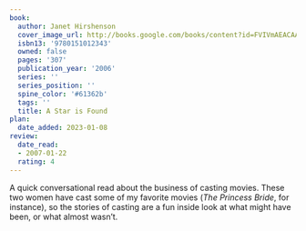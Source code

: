 ```yaml
---
book:
  author: Janet Hirshenson
  cover_image_url: http://books.google.com/books/content?id=FVIVmAEACAAJ&printsec=frontcover&img=1&zoom=1&source=gbs_api
  isbn13: '9780151012343'
  owned: false
  pages: '307'
  publication_year: '2006'
  series: ''
  series_position: ''
  spine_color: '#61362b'
  tags: ''
  title: A Star is Found
plan:
  date_added: 2023-01-08
review:
  date_read:
  - 2007-01-22
  rating: 4
---
```


A quick conversational read about the business of casting movies. These two women have cast some of my favorite movies (_The Princess Bride_, for instance), so the stories of casting are a fun inside look at what might have been, or what almost wasn’t.
